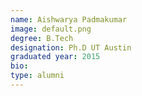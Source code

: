 ```yaml
---
name: Aishwarya Padmakumar
image: default.png
degree: B.Tech
designation: Ph.D UT Austin
graduated year: 2015
bio:
type: alumni
---
```

